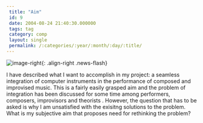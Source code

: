 ```yaml
---
 title: "Aim"
 id: 9
 date: 2004-08-24 21:40:30.000000
 tags: tag
 category: comp
 layout: single
 permalink: /:categories/:year/:month/:day/:title/
---
```

![image-right](/assets/images/){: .align-right .news-flash}

I have described what I want to accomplish in my project: a seamless integration of computer instruments in the performance of composed and improvised music. This is a fairly easily grasped aim and the problem of integration has been discussed for some time among performers, composers, improvisors and theorists <ins title="Note to myself: collect references!"></ins>. However, the question that has to be asked is why I am unsatisfied with the exisitng solutions to the problem. What is my subjective aim that proposes need for rethinking the problem?

